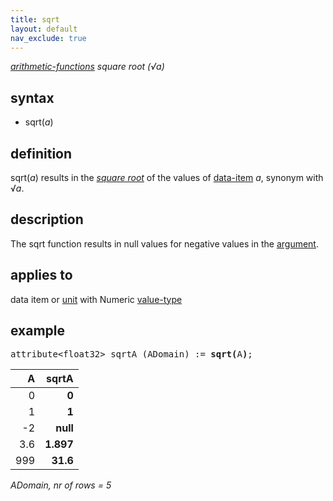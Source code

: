 ```yaml
---
title: sqrt
layout: default
nav_exclude: true
---
```

*[arithmetic-functions](arithmetic-functions) square root (√a)*

## syntax

-   sqrt(*a*)

## definition

sqrt(*a*) results in the [*square root*](https://en.wikipedia.org/wiki/Square_root) of the values of [data-item](data-item) *a*, synonym with √*a*.

## description

The sqrt function results in null values for negative values in the [argument](argument).

## applies to

data item or [unit](unit) with Numeric [value-type](value-type)

## example

<pre>
attribute&lt;float32&gt; sqrtA (ADomain) := <B>sqrt(</B>A<B>)</B>;
</pre>

| A   |**sqrtA**  |
|----:|----------:|
| 0   | **0**     |
| 1   | **1**     |
| -2  | **null**  |
| 3.6 | **1.897** |
| 999 | **31.6**  |

*ADomain, nr of rows = 5*